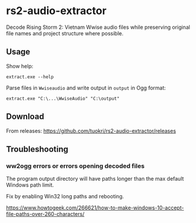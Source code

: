 # rs2-audio-extractor

Decode Rising Storm 2: Vietnam Wwise audio files
while preserving original file names and project structure
where possible.

## Usage

Show help:

`extract.exe --help`

Parse files in `Wwiseaudio` and write output in `output` in Ogg format:

`extract.exe "C:\...\WwiseAudio" "C:\output"`

## Download

From releases: https://github.com/tuokri/rs2-audio-extractor/releases

## Troubleshooting 

### ww2ogg errors or errors opening decoded files

The program output directory will have paths
longer than the max default Windows path limit. 

Fix by enabling Win32 long paths and rebooting.

https://www.howtogeek.com/266621/how-to-make-windows-10-accept-file-paths-over-260-characters/
